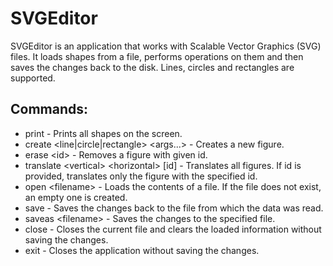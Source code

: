 # SVGEditor

SVGEditor is an application that works with Scalable Vector Graphics (SVG) files. It loads shapes from a file, performs operations on them and then saves the changes back to the disk. Lines, circles and rectangles are supported.

## Commands:
- print - Prints all shapes on the screen.
- create \<line|circle|rectangle> \<args...> - Creates a new figure.
- erase \<id> - Removes a figure with given id.
- translate \<vertical> \<horizontal> [id] - Translates all figures. If id is provided, translates only the figure with the specified id.
- open \<filename> - Loads the contents of a file. If the file does not exist, an empty one is created.
- save - Saves the changes back to the file from which the data was read. 
- saveas \<filename> - Saves the changes to the specified file.
- close - Closes the current file and clears the loaded information without saving the changes.
- exit - Closes the application without saving the changes.
